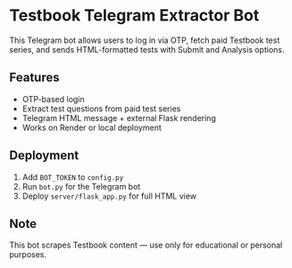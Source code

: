 # Testbook Telegram Extractor Bot

This Telegram bot allows users to log in via OTP, fetch paid Testbook test series, and sends HTML-formatted tests with Submit and Analysis options.

## Features

- OTP-based login
- Extract test questions from paid test series
- Telegram HTML message + external Flask rendering
- Works on Render or local deployment

## Deployment

1. Add `BOT_TOKEN` to `config.py`
2. Run `bot.py` for the Telegram bot
3. Deploy `server/flask_app.py` for full HTML view

## Note

This bot scrapes Testbook content — use only for educational or personal purposes.
